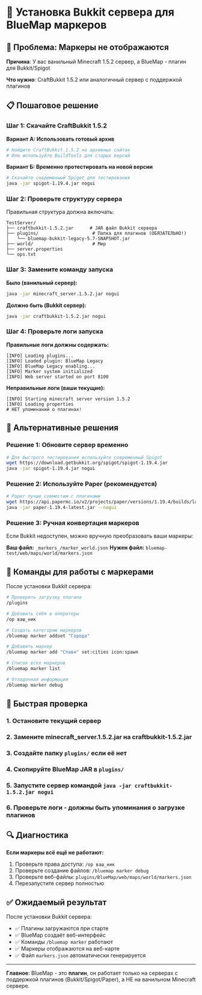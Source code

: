 # 🚀 Установка Bukkit сервера для BlueMap маркеров

## 🚨 Проблема: Маркеры не отображаются

**Причина**: У вас ванильный Minecraft 1.5.2 сервер, а BlueMap - плагин для Bukkit/Spigot

**Что нужно**: CraftBukkit 1.5.2 или аналогичный сервер с поддержкой плагинов

## 📋 Пошаговое решение

### Шаг 1: Скачайте CraftBukkit 1.5.2

**Вариант А: Использовать готовый архив**
```bash
# Найдите CraftBukkit 1.5.2 на архивных сайтах
# Или используйте BuildTools для старых версий
```

**Вариант Б: Временно протестировать на новой версии**
```bash
# Скачайте современный Spigot для тестирования
java -jar spigot-1.19.4.jar nogui
```

### Шаг 2: Проверьте структуру сервера

Правильная структура должна включать:
```
TestServer/
├── craftbukkit-1.5.2.jar      # JAR файл Bukkit сервера
├── plugins/                    # Папка для плагинов (ОБЯЗАТЕЛЬНО!)
│   └── bluemap-bukkit-legacy-5.7-SNAPSHOT.jar
├── world/                      # Мир
├── server.properties
└── ops.txt
```

### Шаг 3: Замените команду запуска

**Было (ванильный сервер):**
```bash
java -jar minecraft_server.1.5.2.jar nogui
```

**Должно быть (Bukkit сервер):**
```bash
java -jar craftbukkit-1.5.2.jar nogui
```

### Шаг 4: Проверьте логи запуска

**Правильные логи должны содержать:**
```
[INFO] Loading plugins...
[INFO] Loaded plugin: BlueMap Legacy
[INFO] BlueMap Legacy enabling...
[INFO] Marker system initialized
[INFO] Web server started on port 8100
```

**Неправильные логи (ваши текущие):**
```
[INFO] Starting minecraft server version 1.5.2
[INFO] Loading properties
# НЕТ упоминаний о плагинах!
```

## 🔧 Альтернативные решения

### Решение 1: Обновите сервер временно
```bash
# Для быстрого тестирования используйте современный Spigot
wget https://download.getbukkit.org/spigot/spigot-1.19.4.jar
java -jar spigot-1.19.4.jar nogui
```

### Решение 2: Используйте Paper (рекомендуется)
```bash
# Paper лучше совместим с плагинами
wget https://api.papermc.io/v2/projects/paper/versions/1.19.4/builds/latest/downloads/paper-1.19.4-latest.jar
java -jar paper-1.19.4-latest.jar --nogui
```

### Решение 3: Ручная конвертация маркеров

Если Bukkit недоступен, можно вручную преобразовать ваши маркеры:

**Ваш файл:** `_markers_/marker_world.json`
**Нужен файл:** `bluemap-test/web/maps/world/markers.json`

## 📝 Команды для работы с маркерами

После установки Bukkit сервера:

```bash
# Проверить загрузку плагина
/plugins

# Добавить себя в операторы
/op ваш_ник

# Создать категорию маркеров
/bluemap marker addset "Города"

# Добавить маркер
/bluemap marker add "Спавн" set:cities icon:spawn

# Список всех маркеров
/bluemap marker list

# Отладочная информация
/bluemap marker debug
```

## 🎯 Быстрая проверка

### 1. Остановите текущий сервер
### 2. Замените minecraft_server.1.5.2.jar на craftbukkit-1.5.2.jar
### 3. Создайте папку `plugins/` если её нет
### 4. Скопируйте BlueMap JAR в `plugins/`
### 5. Запустите сервер командой `java -jar craftbukkit-1.5.2.jar nogui`
### 6. Проверьте логи - должны быть упоминания о загрузке плагинов

## 🔍 Диагностика

**Если маркеры всё ещё не работают:**

1. Проверьте права доступа: `/op ваш_ник`
2. Проверьте создание файлов: `/bluemap marker debug`
3. Проверьте веб-файлы: `plugins/BlueMap/web/maps/world/markers.json`
4. Перезапустите сервер полностью

## ✅ Ожидаемый результат

После установки Bukkit сервера:
- ✅ Плагины загружаются при старте
- ✅ BlueMap создаёт веб-интерфейс
- ✅ Команды `/bluemap marker` работают
- ✅ Маркеры отображаются на веб-карте
- ✅ Файл `markers.json` автоматически генерируется

---

**Главное**: BlueMap - это **плагин**, он работает только на серверах с поддержкой плагинов (Bukkit/Spigot/Paper), а НЕ на ванильном Minecraft сервере. 